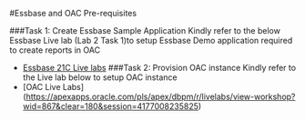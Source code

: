 #Essbase and OAC Pre-requisites

###Task 1: Create Essbase Sample Application
Kindly refer to the below Essbase Live lab (Lab 2 Task 1)to setup Essbase Demo application required to create reports in OAC
* [Essbase 21C Live labs](https://apexapps.oracle.com/pls/apex/dbpm/r/livelabs/view-workshop?wid=867&clear=180&session=4177008235825)
###Task 2: Provision OAC instance
Kindly refer to the Live lab below to setup OAC instance
* [OAC Live Labs] (https://apexapps.oracle.com/pls/apex/dbpm/r/livelabs/view-workshop?wid=867&clear=180&session=4177008235825)
